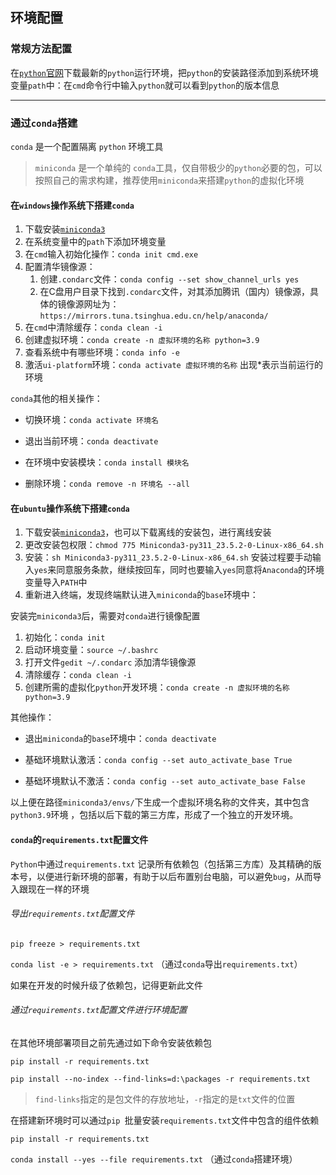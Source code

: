 ## 环境配置

### 常规方法配置

在[`python`官网](https://www.python.org)下载最新的`python`运行环境，把`python`的安装路径添加到系统环境变量`path`中：在`cmd`命令行中输入`python`就可以看到`python`的版本信息

***

### 通过`conda`搭建

`conda` 是一个配置隔离 `python` 环境工具

> `miniconda` 是一个单纯的 `conda`工具，仅自带极少的`python`必要的包，可以按照自己的需求构建，推荐使用`miniconda`来搭建`python`的虚拟化环境

#### 在`windows`操作系统下搭建`conda`

1. 下载安装[`miniconda3`](https://docs.conda.io/projects/miniconda/en/latest/)
2. 在系统变量中的`path`下添加环境变量
3. 在`cmd`输入初始化操作：`conda init cmd.exe`
4. 配置清华镜像源：
   1. 创建`.condarc`文件：`conda config --set show_channel_urls yes`
   2. 在C盘用户目录下找到`.condarc`文件，对其添加腾讯（国内）镜像源，具体的镜像源网址为：`https://mirrors.tuna.tsinghua.edu.cn/help/anaconda/`
5. 在`cmd`中清除缓存：`conda clean -i`
6. 创建虚拟环境：`conda create -n 虚拟环境的名称 python=3.9`
7. 查看系统中有哪些环境：`conda info -e`
8. 激活`ui-platform`环境：`conda activate 虚拟环境的名称`    出现*表示当前运行的环境

`conda`其他的相关操作：

- 切换环境：`conda activate 环境名`


- 退出当前环境：`conda deactivate`


- 在环境中安装模块：`conda install 模块名`


- 删除环境：`conda remove -n 环境名 --all`


#### 在`ubuntu`操作系统下搭建`conda`

1. 下载安装[`miniconda3`](https://docs.conda.io/projects/miniconda/en/latest/miniconda-other-installer-links.html)，也可以下载离线的安装包，进行离线安装
2. 更改安装包权限：`chmod 775 Miniconda3-py311_23.5.2-0-Linux-x86_64.sh`
3. 安装：`sh Miniconda3-py311_23.5.2-0-Linux-x86_64.sh`   安装过程要手动输入`yes`来同意服务条款，继续按回车，同时也要输入`yes`同意将`Anaconda`的环境变量导入`PATH`中
4. 重新进入终端，发现终端默认进入`miniconda`的`base`环境中：

安装完`miniconda3`后，需要对`conda`进行镜像配置

1. 初始化：`conda init`
2. 启动环境变量：`source ~/.bashrc` 
3. 打开文件`gedit ~/.condarc`    添加清华镜像源
4. 清除缓存：`conda clean -i`
5. 创建所需的虚拟化`python`开发环境：`conda create -n 虚拟环境的名称 python=3.9`

其他操作：

- 退出`miniconda`的`base`环境中：`conda deactivate`


- 基础环境默认激活：`conda config --set auto_activate_base True`


- 基础环境默认不激活：`conda config --set auto_activate_base False`


以上便在路径` miniconda3/envs/ `下生成一个虚拟环境名称的文件夹，其中包含`python3.9`环境 ，包括以后下载的第三方库，形成了一个独立的开发环境。

#### `conda`的`requirements.txt`配置文件

`Python`中通过`requirements.txt` 记录所有依赖包（包括第三方库）及其精确的版本号，以便进行新环境的部署，有助于以后布置别台电脑，可以避免`bug`，从而导入跟现在一样的环境

###### 导出`requirements.txt`配置文件

`pip freeze > requirements.txt`

`conda list -e > requirements.txt`  （通过`conda`导出`requirements.txt`）

如果在开发的时候升级了依赖包，记得更新此文件

###### 通过`requirements.txt`配置文件进行环境配置

在其他环境部署项目之前先通过如下命令安装依赖包

`pip install -r requirements.txt`

`pip install --no-index --find-links=d:\packages -r requirements.txt`

> `find-links`指定的是包文件的存放地址，`-r`指定的是`txt`文件的位置

在搭建新环境时可以通过`pip `批量安装`requirements.txt`文件中包含的组件依赖

`pip install -r requirements.txt`

`conda install --yes --file requirements.txt`  （通过`conda`搭建环境）